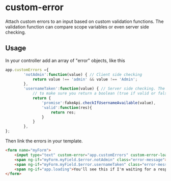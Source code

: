 # custom-error

Attach custom errors to an input based on custom validation functions.
The validation function can compare scope variables or even server side checking.

## Usage

In your controller add an array of "error" objects, like this

```javascript
app.customErrors ={
        'notAdmin':function(value) { // Client side checking
            return value !== 'admin' && value !== 'Admin';
        },
        'usernameTaken':function(value) { // Server side checking. The valid method will be passed the response from the promise once it's resolved, there you need to do custom parsing
            // to make sure you return a boolean (true if valid or false if not valid)
            return {
                'promise':fakeApi.checkIfUsernameAvailable(value),
                'valid':function(res){
                    return res;
                }
            }
        },
};
```


Then link the errors in your template.
```html
<form name="myForm">
    <input type="text" custom-error="app.customErrors" custom-error-loading="app.loading" ng-model="app.test" name="myField"/>
    <span ng-if="myForm.myField.$error.notAdmin" class="error-message">Can't be admin</span>
    <span ng-if="myForm.myField.$error.usernameTaken" class="error-message">Username is taken</span>
    <span ng-if="app.loading">You'll see this if I'm waiting for a response to any of the promices passed (put a loading spinner based on this condition)</span>
</form>
```
